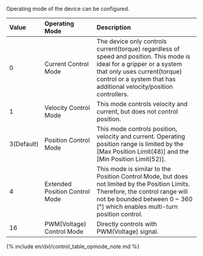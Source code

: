 Operating mode of the device can be configured.

| Value      | Operating Mode                 | Description                                                                                                                                                                                                                   |
|:-----------|:-------------------------------|:------------------------------------------------------------------------------------------------------------------------------------------------------------------------------------------------------------------------------|
| 0          | Current Control Mode           | The device only controls current(torque) regardless of speed and position. This mode is ideal for a gripper or a system that only uses current(torque) control or a system that has additional velocity/position controllers. |
| 1          | Velocity Control Mode          | This mode controls velocity and current, but does not control position.                                                                                                                                                       |
| 3(Default) | Position Control Mode          | This mode controls position, velocity and current. Operating position range is limited by the [Max Position Limit(48)] and the [Min Position Limit(52)].                                                                |
| 4          | Extended Position Control Mode | This mode is similar to the Position Control Mode, but does not limited by the Position Limits. Therefore, the control range will not be bounded between 0 ~ 360 [&deg;] which enables multi-turn position control.           |
| 16         | PWM(Voltage) Control Mode      | Directly controls with PWM(Voltage) signal.                                                                                                                                                                                   |

{% include en/dxl/control_table_opmode_note.md %}


  

